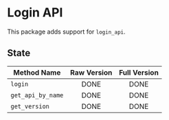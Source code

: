 # Login API

This package adds support for `login_api`.

## State

| Method Name       | Raw Version | Full Version |
| ----------------- |:-----------:|:------------:|
| `login`           | DONE        | DONE         |
| `get_api_by_name` | DONE        | DONE         |
| `get_version`     | DONE        | DONE         |
